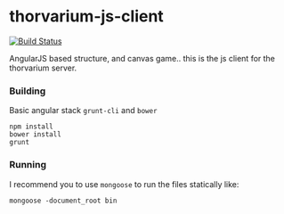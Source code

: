 # thorvarium-js-client

[![Build Status](https://travis-ci.org/ghophp/thorvarium-js-client.svg)](https://travis-ci.org/ghophp/thorvarium-js-client)

AngularJS based structure, and canvas game.. this is the js client for the thorvarium server.

### Building

Basic angular stack `grunt-cli` and `bower`

	npm install
	bower install
	grunt

### Running

I recommend you to use `mongoose` to run the files statically like:

	mongoose -document_root bin